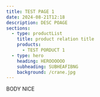 ```yaml
---
title: TEST PAGE 1
date: 2024-08-21T12:18
description: DESC POAGE
sections:
  - type: productList
    title: product relation title
    products:
      - TEST PORDUCT 1
  - type: hero
    heading: HEROOOOOO
    subheading: SUBHEAFIBNG
    background: /crane.jpg
---
```

BODY NICE
